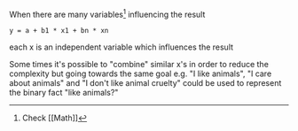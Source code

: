 When there are many variables[^1] influencing the result

`y = a + b1 * x1 + bn * xn`

each x is an independent variable which influences the result

Some times it's possible to "combine" similar x's in order to reduce the complexity but going towards the same goal e.g. "I like animals", "I care about animals" and "I don't like animal cruelty" could be used to represent the binary fact "like animals?"

[^1]: Check [[Math]]